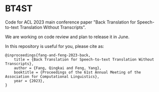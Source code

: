 # BT4ST
Code for ACL 2023 main conference paper "Back Translation for Speech-to-text Translation Without Transcripts".

We are working on code review and plan to release it in June.


In this repository is useful for you, please cite as:

```
@inproceedings{fang-and-feng-2023-back,
	title = {Back Translation for Speech-to-text Translation Without Transcripts},
	author = {Fang, Qingkai and Feng, Yang},
	booktitle = {Proceedings of the 61st Annual Meeting of the Association for Computational Linguistics},
	year = {2023},
}
```
